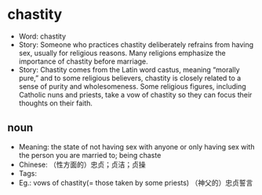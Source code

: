 # chastity

- Word: chastity
- Story: Someone who practices chastity deliberately refrains from having sex, usually for religious reasons. Many religions emphasize the importance of chastity before marriage.
- Story: Chastity comes from the Latin word castus, meaning “morally pure,” and to some religious believers, chastity is closely related to a sense of purity and wholesomeness. Some religious figures, including Catholic nuns and priests, take a vow of chastity so they can focus their thoughts on their faith.

## noun

- Meaning: the state of not having sex with anyone or only having sex with the person you are married to; being chaste
- Chinese: （性方面的）忠贞；贞洁；贞操
- Tags: 
- Eg.: vows of chastity(= those taken by some priests) （神父的）忠贞誓言

